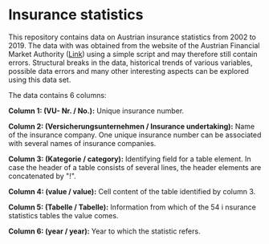 # Insurance statistics

This repository contains data on Austrian insurance statistics from 2002 to 2019. The data with was obtained from the website of the Austrian Financial Market Authority ([Link](https://www.fma.gv.at/en/insurance/queries/insurance-statistics/)) using a simple script and may therefore still contain errors. Structural breaks in the data, historical trends of various variables, possible data errors and many other interesting aspects can be explored using this data set. 

The data contains 6 columns:

**Column 1: (VU- Nr. / No.):** Unique insurance number.

**Column 2: (Versicherungsunternehmen / Insurance undertaking):** Name of the insurance company. One unique insurance number can be associated with several names of insurance companies.

**Column 3: (Kategorie / category):** Identifying field for a table element. In case the header of a table consists of several lines, the header elements are concatenated by "!". 


**Column 4: (value / value):** Cell content of the table identified by column 3.

**Column 5: (Tabelle / Tabelle):** Information from which of the 54 i nsurance statistics tables the value comes.

**Column 6: (year / year):** Year to which the statistic refers.
